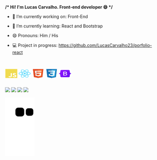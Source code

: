 <strong>/* Hi! I'm Lucas Carvalho. Front-end developer 😄 */</strong>

- 🔭 I’m currently working on: Front-End
- 🌱 I’m currently learning: React and Bootstrap
- 😄 Pronouns: Him / His
- 💻 Project in progress: https://github.com/LucasCarvalho23/porfolio-react
  
  ##
  
<div style="display: inline_block"><br>
  <img align="center" alt="lucas-Js" height="30" width="40" src="https://raw.githubusercontent.com/devicons/devicon/master/icons/javascript/javascript-plain.svg">
  <img align="center" alt="lucas-React" height="30" width="40" src="https://raw.githubusercontent.com/devicons/devicon/master/icons/react/react-original.svg">
  <img align="center" alt="lucas-HTML" height="30" width="40" src="https://raw.githubusercontent.com/devicons/devicon/master/icons/html5/html5-original.svg">
  <img align="center" alt="lucas-CSS" height="30" width="40" src="https://raw.githubusercontent.com/devicons/devicon/master/icons/css3/css3-original.svg">
  <img align="center" alt="lucas-bootstrap" height="30" width="40" src="https://raw.githubusercontent.com/devicons/devicon/master/icons/bootstrap/bootstrap-original.svg">
</div>
  
  ##
  
  <div> 
  <a href="[https://www.youtube.com/channel/UC_-uuuZbY0AAt9CViNzvc-Q](https://www.youtube.com/channel/UCYNzAtZ7agdmrnIRs_wvN2w)" target="_blank"><img src="https://img.shields.io/badge/YouTube-FF0000?style=for-the-badge&logo=youtube&logoColor=white" target="_blank"></a>
  <a href="[https://www.instagram.com/lucasd.oak/]" target="_blank"><img src="https://img.shields.io/badge/-Instagram-%23E4405F?style=for-the-badge&logo=instagram&logoColor=white" target="_blank"></a> 
  <a href = "mailto:lucasilva1990@hotmail.com"><img src="https://img.shields.io/badge/-Gmail-%23333?style=for-the-badge&logo=gmail&logoColor=white" target="_blank"></a>
  <a href="[https://www.linkedin.com/in/lucas-carvalho-b7b506b5/]" target="_blank"><img src="https://img.shields.io/badge/-LinkedIn-%230077B5?style=for-the-badge&logo=linkedin&logoColor=white" target="_blank"></a> 
 
  ![Snake animation](https://github.com/rafaballerini/rafaballerini/blob/output/github-contribution-grid-snake.svg)
 
</div>




